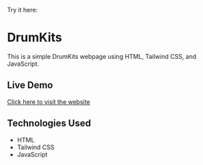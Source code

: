 Try it here:

# DrumKits

This is a simple DrumKits webpage using HTML, Tailwind CSS, and JavaScript. 

## Live Demo

[Click here to visit the website](https://nikoonasrpooya.github.io/DrumKits/)


## Technologies Used

- HTML
- Tailwind CSS
- JavaScript
